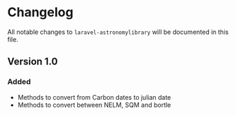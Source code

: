 # Changelog

All notable changes to `laravel-astronomylibrary` will be documented in this file.

## Version 1.0

### Added

- Methods to convert from Carbon dates to julian date
- Methods to convert between NELM, SQM and bortle
